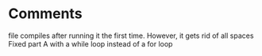 # Comments
file compiles after running it the first time.
However, it gets rid of all spaces
Fixed part A with a while loop instead of a for loop
